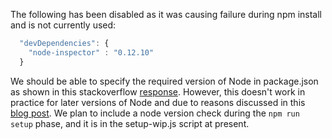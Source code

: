 The following has been disabled as it was causing failure during
npm install and is not currently used:

```js
  "devDependencies": {
    "node-inspector" : "0.12.10"
  }
```

We should be able to specify the required version of Node in package.json
as shown in this stackoverflow [response][_01].  However, this doesn't work
in practice for later versions of Node and due to reasons discussed
in this [blog post][_02].  We plan to include a node version check during 
the `npm run setup` phase, and it is in the setup-wip.js script at present.


[_01]:https://stackoverflow.com/questions/29349684
[_02]:http://www.marcusoft.net/2015/03/packagejson-and-engines-and-enginestrict.html
 
